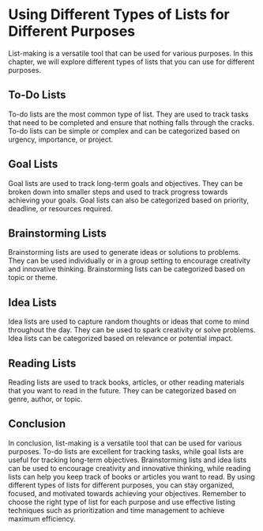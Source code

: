 Using Different Types of Lists for Different Purposes
======================================================================================================

List-making is a versatile tool that can be used for various purposes. In this chapter, we will explore different types of lists that you can use for different purposes.

To-Do Lists
-----------

To-do lists are the most common type of list. They are used to track tasks that need to be completed and ensure that nothing falls through the cracks. To-do lists can be simple or complex and can be categorized based on urgency, importance, or project.

Goal Lists
----------

Goal lists are used to track long-term goals and objectives. They can be broken down into smaller steps and used to track progress towards achieving your goals. Goal lists can also be categorized based on priority, deadline, or resources required.

Brainstorming Lists
-------------------

Brainstorming lists are used to generate ideas or solutions to problems. They can be used individually or in a group setting to encourage creativity and innovative thinking. Brainstorming lists can be categorized based on topic or theme.

Idea Lists
----------

Idea lists are used to capture random thoughts or ideas that come to mind throughout the day. They can be used to spark creativity or solve problems. Idea lists can be categorized based on relevance or potential impact.

Reading Lists
-------------

Reading lists are used to track books, articles, or other reading materials that you want to read in the future. They can be categorized based on genre, author, or topic.

Conclusion
----------

In conclusion, list-making is a versatile tool that can be used for various purposes. To-do lists are excellent for tracking tasks, while goal lists are useful for tracking long-term objectives. Brainstorming lists and idea lists can be used to encourage creativity and innovative thinking, while reading lists can help you keep track of books or articles you want to read. By using different types of lists for different purposes, you can stay organized, focused, and motivated towards achieving your objectives. Remember to choose the right type of list for each purpose and use effective listing techniques such as prioritization and time management to achieve maximum efficiency.
